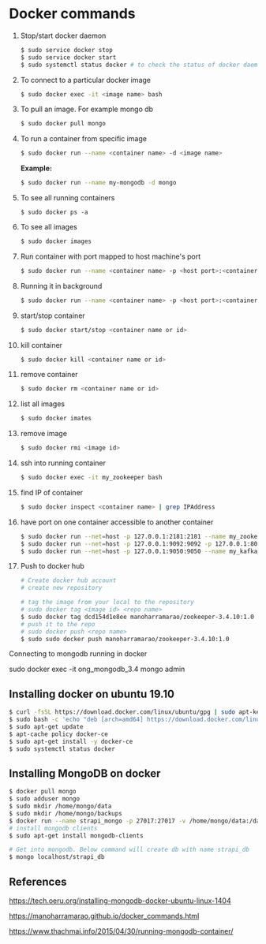 # Docker commands

1. Stop/start docker daemon

    ```bash
    $ sudo service docker stop
    $ sudo service docker start
    $ sudo systemctl status docker # to check the status of docker daemon
    ```

2. To connect to a particular docker image

    ```bash
    $ sudo docker exec -it <image name> bash
    ```

3. To pull an image. For example mongo db

    ```bash
    $ sudo docker pull mongo
    ```

4. To run a container from specific image

    ```bash
    $ sudo docker run --name <container name> -d <image name>
    ```
    **Example:**

    ```bash
    $ sudo docker run --name my-mongodb -d mongo
    ```

5. To see all running containers

    ```
    $ sudo docker ps -a
    ```

6. To see all images

    ```bash
    $ sudo docker images
    ```

7. Run container with port mapped to host machine's port

    ```bash
    $ sudo docker run --name <container name> -p <host port>:<container port> -d <image name>
    ```

8. Running it in background

    ```bash
    $ sudo docker run --name <container name> -p <host port>:<container port> -d <image name>
    ```

9. start/stop container

    ```bash
    $ sudo docker start/stop <container name or id>
    ```

10. kill container

    ```bash
    $ sudo docker kill <container name or id>
    ```

11. remove container

    ```bash
    $ sudo docker rm <container name or id>
    ```

12. list all images

    ```bash
    $ sudo docker imates
    ```

13. remove image

    ```bash
    $ sudo docker rmi <image id>
    ```

14. ssh into running container

    ```bash
    $ sudo docker exec -it my_zookeeper bash
    ```

15. find IP of container

    ```bash
    $ sudo docker inspect <container name> | grep IPAddress
    ```

16. have port on one container accessible to another container

    ```bash
    $ sudo docker run --net=host -p 127.0.0.1:2181:2181 --name my_zookeeper -d dcd154d1e8ee
    $ sudo docker run --net=host -p 127.0.0.1:9092:9092 -p 127.0.0.1:8004:8004 --name my_kafka -d 6f0cdab3b486
    $ sudo docker run --net=host -p 127.0.0.1:9050:9050 --name my_kafka_manager -d ab3009e31c45
    ```

17. Push to docker hub

    ```bash
    # Create docker hub account
    # create new repository

    # tag the image from your local to the repository
    # sudo docker tag <image id> <repo name>
    $ sudo docker tag dcd154d1e8ee manoharramarao/zookeeper-3.4.10:1.0
    # push it to the repo
    # sudo docker push <repo name>
    $ sudo sudo docker push manoharramarao/zookeeper-3.4.10:1.0
    ```




Connecting to mongodb running in docker

sudo docker exec -it ong_mongodb_3.4 mongo admin



## Installing docker on ubuntu 19.10

```bash
$ curl -fsSL https://download.docker.com/linux/ubuntu/gpg | sudo apt-key add -
$ sudo bash -c 'echo "deb [arch=amd64] https://download.docker.com/linux/ubuntu disco stable" > /etc/apt/sources.list.d/docker-ce.list'
$ sudo apt-get update
$ apt-cache policy docker-ce
$ sudo apt-get install -y docker-ce
$ sudo systemctl status docker
```



## Installing MongoDB on docker

```bash
$ docker pull mongo
$ sudo adduser mongo
$ sudo mkdir /home/mongo/data
$ sudo mkdir /home/mongo/backups
$ docker run --name strapi_mongo -p 27017:27017 -v /home/mongo/data:/data/db -v /home/mongo/backups:/backups -d mongo
# install mongodb clients
$ sudo apt-get install mongodb-clients

# Get into mongodb. Below command will create db with name strapi_db
$ mongo localhost/strapi_db

```



## References

<https://tech.oeru.org/installing-mongodb-docker-ubuntu-linux-1404>

<https://manoharramarao.github.io/docker_commands.html>

<https://www.thachmai.info/2015/04/30/running-mongodb-container/>


